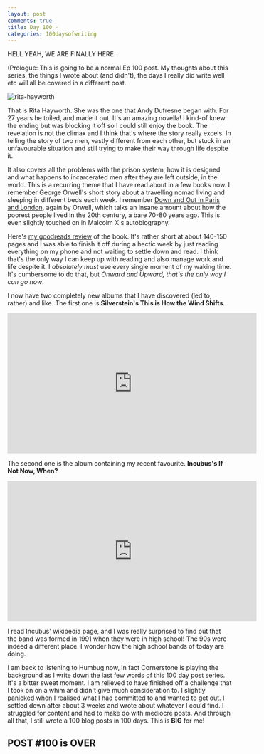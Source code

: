 ```yaml
---
layout: post
comments: true
title: Day 100 - 
categories: 100daysofwriting
---
```


HELL YEAH, WE ARE FINALLY HERE.

(Prologue: This is going to be a normal Ep 100 post. My thoughts about this
series, the things I wrote about (and didn't), the days I really did write well
etc will all be covered in a different post.

![rita-hayworth](/blog/public/img/day-100-1.jpg)

That is Rita Hayworth. She was the one that Andy Dufresne began with. For 27
years he toiled, and made it out. It's an amazing novella! I kind-of knew the
ending but was blocking it off so I could still enjoy the book. The revelation
is not the climax and I think that's where the story really excels. In telling
the story of two men, vastly different from each other, but stuck in an
unfavourable situation and still trying to make their way through life despite
it.

It also covers all the problems with the prison system, how it is designed and
what happens to incarcerated men after they are left outside, in the world. This
is a recurring theme that I have read about in a few books now. I remember
George Orwell's short story about a travelling nomad living and sleeping in
different beds each week. I remember [Down and Out in Paris and
London](https://www.goodreads.com/review/show/1822935708?book_show_action=false&from_review_page=1), again by
Orwell, which talks an insane amount about how the poorest people lived in the
20th century, a bare 70-80 years ago. This is even slightly touched on in
Malcolm X's autobiography.

Here's [my goodreads
review](https://www.goodreads.com/review/show/2013088219?type=review#rating_119043364)
of the book. It's rather short at about 140-150 pages and I was able to finish
it off during a hectic week by just reading everything on my phone and not
waiting to settle down and read. I think that's the only way I can keep up with
reading and also manage work and life despite it. I _absolutely must_ use every
single moment of my waking time. It's cumbersome to do that, but _Onward and
Upward, that's the only way I can go now_.

I now have two completely new albums that I have discovered (led to, rather) and
like. The first one is **Silverstein's This is How the Wind Shifts**.

<iframe width="560" height="315"
src="https://www.youtube.com/embed/gTB4bifBpgI?list=PLKAm0swRNcks78_pzDRDMmp4R4wxGwQE2"
frameborder="0" allowfullscreen></iframe>

The second one is the album containing my recent favourite. **Incubus's If Not
Now, When?**

<iframe width="560" height="315" src="https://www.youtube.com/embed/aUrcKDqjYDY"
frameborder="0" allowfullscreen></iframe>

I read Incubus' wikipedia page, and I was really surprised to find out that the
band was formed in 1991 when they were in high school! The 90s were indeed a
different place. I wonder how the high school bands of today are doing.

I am back to listening to Humbug now, in fact Cornerstone is playing the
background as I write down the last few words of this 100 day post series. It's
a bitter sweet moment. I am relieved to have finished off a challenge that I
took on on a whim and didn't give much consideration to. I slightly panicked
when I realised what I had committed to and wanted to get out. I settled down
after about 3 weeks and wrote about whatever I could find. I struggled for
content and had to make do with mediocre posts. And through all that, I still
wrote a 100 blog posts in 100 days. This is **BIG** for me!

## POST #100 is OVER
